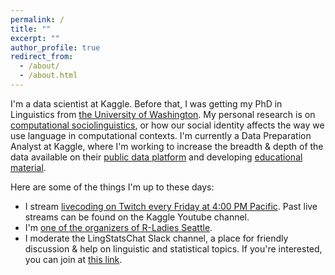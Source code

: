 ```yaml
---
permalink: /
title: ""
excerpt: ""
author_profile: true
redirect_from: 
  - /about/
  - /about.html
---
```


I'm a data scientist at Kaggle. Before that, I was getting my PhD in Linguistics from [the University of Washington](https://linguistics.washington.edu/). My personal research is on [computational sociolinguistics](https://makingnoiseandhearingthings.com/2017/06/13/what-is-computational-sociolinguistics-and-whos-doing-it/), or how our social identity affects the way we use language in computational contexts. I'm currently a Data Preparation Analyst at Kaggle, where I'm working to increase the breadth & depth of the data available on their [public data platform](https://www.kaggle.com/datasets) and developing [educational material](https://www.kaggle.com/rtatman/list-of-5-day-challenges).

Here are some of the things I'm up to these days:
* I stream [livecoding on Twitch every Friday at 4:00 PM Pacific](https://www.twitch.tv/rctatman). Past live streams can be found on the Kaggle Youtube channel.
* I'm [one of the organizers of R-Ladies Seattle](https://www.meetup.com/rladies-seattle/).
* I moderate the LingStatsChat Slack channel, a place for friendly discussion & help on linguistic and statistical topics. If you're interested, you can join at [this link](https://lingstatschat-autoinvite.herokuapp.com/).

